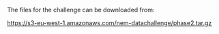 The files for the challenge can be downloaded from:

https://s3-eu-west-1.amazonaws.com/nem-datachallenge/phase2.tar.gz




